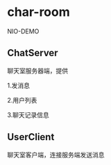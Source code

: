 # char-room
NIO-DEMO

## ChatServer 
聊天室服务器端，提供

1.发消息

2.用户列表

3.聊天记录信息

## UserClient 
聊天室客户端，连接服务端发送消息